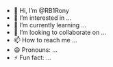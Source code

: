 - 👋 Hi, I’m @RB1Rony
- 👀 I’m interested in ...
- 🌱 I’m currently learning ...
- 💞️ I’m looking to collaborate on ...
- 📫 How to reach me ...
- 😄 Pronouns: ...
- ⚡ Fun fact: ...

<!---
RB1Rony/RB1Rony is a ✨ special ✨ repository because its `README.md` (this file) appears on your GitHub profile.
You can click the Preview link to take a look at your changes.
--->
